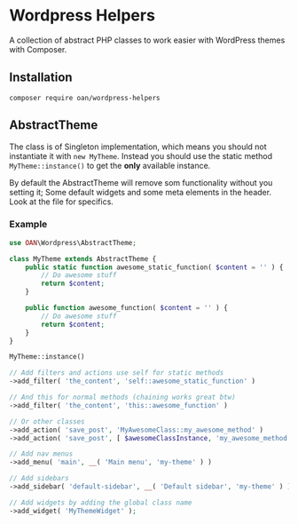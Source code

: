 # Wordpress Helpers

A collection of abstract PHP classes to work easier with WordPress themes with Composer.

## Installation

```
composer require oan/wordpress-helpers
```

## AbstractTheme

The class is of Singleton implementation, which means you should not instantiate it with `new MyTheme`. Instead you should use the static method `MyTheme::instance()` to get the **only** available instance.

By default the AbstractTheme will remove som functionality without you setting it; Some default widgets and some meta elements in the header. Look at the file for specifics.

### Example

```php
use OAN\Wordpress\AbstractTheme;

class MyTheme extends AbstractTheme {
	public static function awesome_static_function( $content = '' ) {
		// Do awesome stuff
		return $content;
	}

	public function awesome_function( $content = '' ) {
		// Do awesome stuff
		return $content;
	}
}

MyTheme::instance()

// Add filters and actions use self for static methods
->add_filter( 'the_content', 'self::awesome_static_function' )

// And this for normal methods (chaining works great btw)
->add_filter( 'the_content', 'this::awesome_function' )

// Or other classes
->add_action( 'save_post', 'MyAwesomeClass::my_awesome_method' )
->add_action( 'save_post', [ $awesomeClassInstance, 'my_awesome_method' ] )

// Add nav menus
->add_menu( 'main', __( 'Main menu', 'my-theme' ) )

// Add sidebars
->add_sidebar( 'default-sidebar', __( 'Default sidebar', 'my-theme' ) )

// Add widgets by adding the global class name
->add_widget( 'MyThemeWidget' );
```
